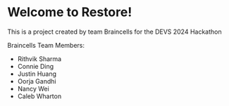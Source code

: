 # Welcome to Restore!
This is a project created by team Braincells for the DEVS 2024 Hackathon

Braincells Team Members:
- Rithvik Sharma
- Connie Ding
- Justin Huang
- Oorja Gandhi
- Nancy Wei
- Caleb Wharton
